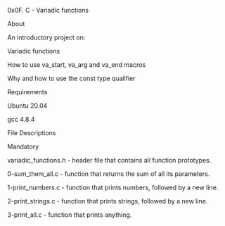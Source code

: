 0x0F. C - Variadic functions

About

An introductory project on:



Variadic functions

How to use va_start, va_arg and va_end macros

Why and how to use the const type qualifier

Requirements

Ubuntu 20.04

gcc 4.8.4

File Descriptions

Mandatory

variadic_functions.h - header file that contains all function prototypes.



0-sum_them_all.c - function that returns the sum of all its parameters.



1-print_numbers.c - function that prints numbers, followed by a new line.



2-print_strings.c - function that prints strings, followed by a new line.



3-print_all.c - function that prints anything.
